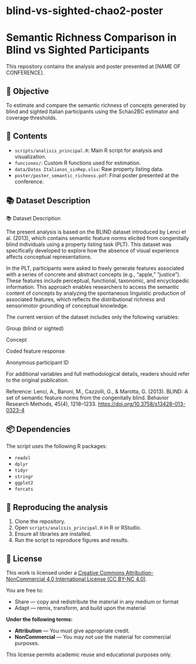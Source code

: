 # blind-vs-sighted-chao2-poster
# Semantic Richness Comparison in Blind vs Sighted Participants

This repository contains the analysis and poster presented at [NAME OF CONFERENCE].

## 🧠 Objective

To estimate and compare the semantic richness of concepts generated by blind and sighted Italian participants using the Schao2BC estimator and coverage thresholds.

## 📁 Contents

- `scripts/analisis_principal.R`: Main R script for analysis and visualization.
- `funciones/`: Custom R functions used for estimation.
- `data/Datos Italianos_sinRep.xlsx`: Raw property listing data.
- `poster/poster_semantic_richness.pdf`: Final poster presented at the conference.

## 📚 Dataset Description

📚 Dataset Description

The present analysis is based on the BLIND dataset introduced by Lenci et al. (2013), which contains semantic feature norms elicited from congenitally blind individuals using a property listing task (PLT). This dataset was specifically developed to explore how the absence of visual experience affects conceptual representations.

In the PLT, participants were asked to freely generate features associated with a series of concrete and abstract concepts (e.g., “apple,” “justice”). These features include perceptual, functional, taxonomic, and encyclopedic information. This approach enables researchers to access the semantic content of concepts by analyzing the spontaneous linguistic production of associated features, which reflects the distributional richness and sensorimotor grounding of conceptual knowledge.

The current version of the dataset includes only the following variables:

Group (blind or sighted)

Concept

Coded feature response

Anonymous participant ID

For additional variables and full methodological details, readers should refer to the original publication.

Reference:
Lenci, A., Baroni, M., Cazzolli, G., & Marotta, G. (2013). BLIND: A set of semantic feature norms from the congenitally blind. Behavior Research Methods, 45(4), 1218–1233. https://doi.org/10.3758/s13428-013-0323-4

## 📦 Dependencies

The script uses the following R packages:
- `readxl`
- `dplyr`
- `tidyr`
- `stringr`
- `ggplot2`
- `forcats`

## 🧪 Reproducing the analysis

1. Clone the repository.
2. Open `scripts/analisis_principal.R` in R or RStudio.
3. Ensure all libraries are installed.
4. Run the script to reproduce figures and results.

## 📜 License

This work is licensed under a [Creative Commons Attribution-NonCommercial 4.0 International License (CC BY-NC 4.0)](https://creativecommons.org/licenses/by-nc/4.0/).

You are free to:
- Share — copy and redistribute the material in any medium or format
- Adapt — remix, transform, and build upon the material

**Under the following terms:**
- **Attribution** — You must give appropriate credit.
- **NonCommercial** — You may not use the material for commercial purposes.

This license permits academic reuse and educational purposes only.


